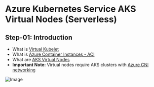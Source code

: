 # Azure Kubernetes Service AKS Virtual Nodes (Serverless)

## Step-01: Introduction
- What is [Virtual Kubelet](https://github.com/virtual-kubelet/virtual-kubelet)
- What is [Azure Container Instances - ACI](https://docs.microsoft.com/en-us/azure/container-instances/)
- What are [AKS Virtual Nodes](https://docs.microsoft.com/en-us/azure/aks/virtual-nodes-portal)
- **Important Note:** Virtual nodes require AKS clusters with [Azure CNI networking](https://docs.microsoft.com/en-us/azure/aks/configure-azure-cni)

![Image](https://stacksimplify.com/course-images/azure-kubernetes-service-virtual-nodes.png "Azure AKS Kubernetes - Masterclass")

